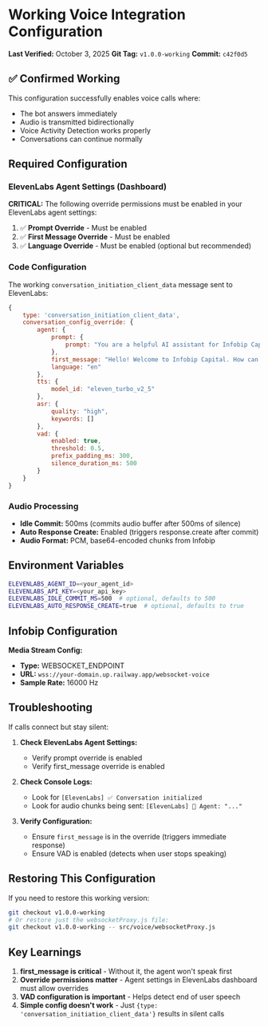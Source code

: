 # Working Voice Integration Configuration

**Last Verified:** October 3, 2025
**Git Tag:** `v1.0.0-working`
**Commit:** `c42f0d5`

## ✅ Confirmed Working

This configuration successfully enables voice calls where:
- The bot answers immediately
- Audio is transmitted bidirectionally
- Voice Activity Detection works properly
- Conversations can continue normally

## Required Configuration

### ElevenLabs Agent Settings (Dashboard)

**CRITICAL:** The following override permissions must be enabled in your ElevenLabs agent settings:

1. ✅ **Prompt Override** - Must be enabled
2. ✅ **First Message Override** - Must be enabled
3. ✅ **Language Override** - Must be enabled (optional but recommended)

### Code Configuration

The working `conversation_initiation_client_data` message sent to ElevenLabs:

```javascript
{
    type: 'conversation_initiation_client_data',
    conversation_config_override: {
        agent: {
            prompt: {
                prompt: "You are a helpful AI assistant for Infobip Capital, a modern fintech platform. Greet the caller warmly and ask how you can help them today."
            },
            first_message: "Hello! Welcome to Infobip Capital. How can I assist you today?",
            language: "en"
        },
        tts: {
            model_id: "eleven_turbo_v2_5"
        },
        asr: {
            quality: "high",
            keywords: []
        },
        vad: {
            enabled: true,
            threshold: 0.5,
            prefix_padding_ms: 300,
            silence_duration_ms: 500
        }
    }
}
```

### Audio Processing

- **Idle Commit:** 500ms (commits audio buffer after 500ms of silence)
- **Auto Response Create:** Enabled (triggers response.create after commit)
- **Audio Format:** PCM, base64-encoded chunks from Infobip

## Environment Variables

```bash
ELEVENLABS_AGENT_ID=<your_agent_id>
ELEVENLABS_API_KEY=<your_api_key>
ELEVENLABS_IDLE_COMMIT_MS=500  # optional, defaults to 500
ELEVENLABS_AUTO_RESPONSE_CREATE=true  # optional, defaults to true
```

## Infobip Configuration

**Media Stream Config:**
- **Type:** WEBSOCKET_ENDPOINT
- **URL:** `wss://your-domain.up.railway.app/websocket-voice`
- **Sample Rate:** 16000 Hz

## Troubleshooting

If calls connect but stay silent:

1. **Check ElevenLabs Agent Settings:**
   - Verify prompt override is enabled
   - Verify first_message override is enabled

2. **Check Console Logs:**
   - Look for `[ElevenLabs] ✅ Conversation initialized`
   - Look for audio chunks being sent: `[ElevenLabs] 🤖 Agent: "..."`

3. **Verify Configuration:**
   - Ensure `first_message` is in the override (triggers immediate response)
   - Ensure VAD is enabled (detects when user stops speaking)

## Restoring This Configuration

If you need to restore this working version:

```bash
git checkout v1.0.0-working
# Or restore just the websocketProxy.js file:
git checkout v1.0.0-working -- src/voice/websocketProxy.js
```

## Key Learnings

1. **first_message is critical** - Without it, the agent won't speak first
2. **Override permissions matter** - Agent settings in ElevenLabs dashboard must allow overrides
3. **VAD configuration is important** - Helps detect end of user speech
4. **Simple config doesn't work** - Just `{type: 'conversation_initiation_client_data'}` results in silent calls
